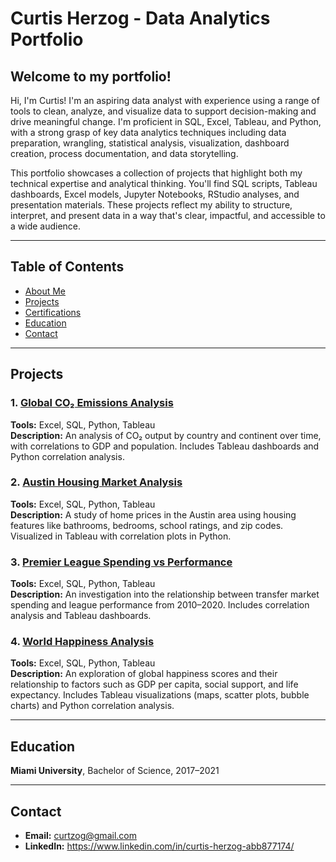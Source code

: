 # Curtis Herzog - Data Analytics Portfolio

## Welcome to my portfolio!
Hi, I'm Curtis! I'm an aspiring data analyst with experience using a range of tools to clean, analyze, and visualize data to support decision-making and drive meaningful change. I'm proficient in SQL, Excel, Tableau, and Python, with a strong grasp of key data analytics techniques including data preparation, wrangling, statistical analysis, visualization, dashboard creation, process documentation, and data storytelling.

This portfolio showcases a collection of projects that highlight both my technical expertise and analytical thinking. You'll find SQL scripts, Tableau dashboards, Excel models, Jupyter Notebooks, RStudio analyses, and presentation materials. These projects reflect my ability to structure, interpret, and present data in a way that's clear, impactful, and accessible to a wide audience.

---

## Table of Contents
- [About Me](#welcome-to-my-portfolio)
- [Projects](#projects)
- [Certifications](#certifications)
- [Education](#education)
- [Contact](#contact)

---

## Projects

### 1. [Global CO₂ Emissions Analysis](Projects/CO2)  
**Tools:** Excel, SQL, Python, Tableau  
**Description:** An analysis of CO₂ output by country and continent over time, with correlations to GDP and population. Includes Tableau dashboards and Python correlation analysis.

### 2. [Austin Housing Market Analysis](Projects/Austin-Housing)  
**Tools:** Excel, SQL, Python, Tableau  
**Description:** A study of home prices in the Austin area using housing features like bathrooms, bedrooms, school ratings, and zip codes. Visualized in Tableau with correlation plots in Python.

### 3. [Premier League Spending vs Performance](Projects/Premier-League)  
**Tools:** Excel, SQL, Python, Tableau  
**Description:** An investigation into the relationship between transfer market spending and league performance from 2010–2020. Includes correlation analysis and Tableau dashboards.

### 4. [World Happiness Analysis](Projects/World-Happiness)  
**Tools:** Excel, SQL, Python, Tableau  
**Description:** An exploration of global happiness scores and their relationship to factors such as GDP per capita, social support, and life expectancy. Includes Tableau visualizations (maps, scatter plots, bubble charts) and Python correlation analysis.

---

## Education
**Miami University**, Bachelor of Science, 2017–2021

---

## Contact
- **Email:** [curtzog@gmail.com](mailto:curtzog@gmail.com)  
- **LinkedIn:** https://www.linkedin.com/in/curtis-herzog-abb877174/
